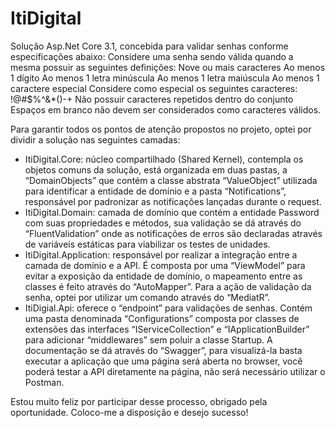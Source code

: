 # ItiDigital
 
Solução Asp.Net Core 3.1, concebida para validar senhas conforme especificações abaixo:
Considere uma senha sendo válida quando a mesma possuir as seguintes definições:
Nove ou mais caracteres
Ao menos 1 dígito
Ao menos 1 letra minúscula
Ao menos 1 letra maiúscula
Ao menos 1 caractere especial
Considere como especial os seguintes caracteres: !@#$%^&*()-+
Não possuir caracteres repetidos dentro do conjunto
Espaços em branco não devem ser considerados como caracteres válidos.

Para garantir todos os pontos de atenção propostos no projeto, optei por dividir a solução nas seguintes camadas:
- ItiDigital.Core: núcleo compartilhado (Shared Kernel), contempla os objetos comuns da solução, está organizada em duas pastas, a “DomainObjects” que contém a classe abstrata “ValueObject” utilizada para identificar a entidade de domínio e a pasta “Notifications”, responsável por padronizar as notificações lançadas durante o request.
- ItiDigital.Domain: camada de domínio que contém a entidade Password com suas propriedades e métodos, sua validação se dá através do “FluentValidation” onde as notificações de erros são declaradas através de variáveis estáticas para viabilizar os testes de unidades.
- ItiDigital.Application: responsável por realizar a integração entre a camada de domínio e a API. É composta por uma “ViewModel” para evitar a exposição da entidade de domínio, o mapeamento entre as classes é feito através do “AutoMapper”. Para a ação de validação da senha, optei por utilizar um comando através do “MediatR”.
- ItiDigial.Api: oferece o “endpoint” para validações de senhas. Contém uma pasta denominada “Configurations” composta por classes de extensões das interfaces “IServiceCollection” e “IApplicationBuilder” para adicionar “middlewares” sem poluir a classe Startup. A documentação se dá através do “Swagger”, para visualizá-la basta executar a aplicação que uma página será aberta no browser, você poderá testar a API diretamente na página, não será necessário utilizar o Postman.

Estou muito feliz por participar desse processo, obrigado pela oportunidade.
Coloco-me a disposição e desejo sucesso!
